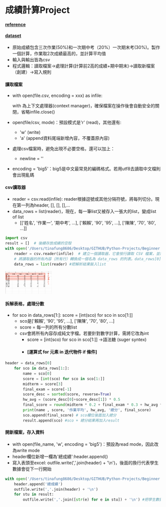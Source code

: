 # 成績計算Project

####    [reference](https://www.youtube.com/watch?v=zaejPJPx_a0&list=LL)
#### [dataset](https://plusdscp.csie.ntnu.edu.tw/index.php/demonstration/python60/?fbclid=IwAR2iKFqVgZ4ZMhIWDyTq26SywnL4MTPSl47pqGANFqg9w9uaZZDcnMsPmHc)

- 原始成績包含三次作業(50%)和一次期中考（20%）一次期末考(30%)。製作一個計算，作業取2次成績最高的，並計算平均值
- 輸入與輸出皆為csv
- 程式邏輯：讀取檔案->處理計算(計算前2高的成績+期中期末)->讀取新檔案（創建）->寫入規則

#### 讀取檔案

- with open(file.csv, encoding = xxx) as infile:
  
  with 為上下文處理器(context manager)，確保檔案在操作後會自動安全的關閉，省略infile.close()

- open(file/csv, mode)：預設模式是'r' (read)，其他還有:
  - 'w' (write)
  - 'a' (append資料尾端新增內容，不覆蓋原內容)

- 處理csv檔案時，避免出現不必要空格，還可以加上：
  - newline = ''

- encoding = 'big5'：big5是中文最常見的編碼格式。若用utf8去讀取中文檔則會出現亂碼

#### csv讀取器

- reader = csv.read(infile): reader根據逗號或其他分隔符號，將每列切分。現在第一列為header, [], [], [],...
- data_rows = list(reader)，現在，每一筆list又被存入一張大的list，變成list of list
  - [['姓名', '作業一', '期中考', ...], ['賴賴', '90', '95', ...], ['陳陳', '70', '80', ...]]

```python
import csv
result = []  # 後續存放成績的空殼
with open('/Users/tinafung8686/Desktop/GITHUB/Python-Projects/Beginner Projects/Midterm Score Calculation/學生成績.csv', encoding='big5') as infile:
    reader = csv.reader(infile)  # 建立一個讀取器，它會按行讀取 CSV 檔案，並將每行轉換為字串列表
    # 將讀取器的所有內容（所有行）轉換成一個名為 data_rows 的列表。data_rows[0] 為標頭，data_rows[1:] 為學生資料。
    data_rows = list(reader) #把解析結果裝入list
```
<img src="img/02.png" width="30%">

#### 拆解表格，處理分數

- for sco in data_rows[1:]: score = [int(sco) for sco in sco[1:]]
  - sco是['賴賴', '90', '95', ...], ['陳陳', '70', '80', ...]
  - score = 每一列的所有分數list
  - csv會將所有內容存成純文字檔。若要針對數字計算，需將它改為int
    - score = [int(sco) for sco in sco[1:]] ->語法糖 (suger syntex)
    - #### [運算式 for 元素 in 迭代物件 if 條件]

```python
header = data_rows[0]
    for sco in data_rows[1:]: 
        name = sco[0]
        score = [int(sco) for sco in sco[1:]]
        midterm = score[3]
        final_exam = score[-1]
        score_desc = sorted(score, reverse=True)
        hw_avg = (score_desc[0]+score_desc[1]) * 0.5
        final_score = round(midterm * 0.2 + final_exam * 0.3 + hw_avg * 0.5, 2)
        print(name , score, '作業平均', hw_avg, '總分', final_score) 
        sco.append(final_score) # sco欄位後面加入總分
        result.append(sco) #sco + 總分結果再加入result

```

#### 開新檔案，存入資料

- with open(file_name, 'w', encoding = 'big5')：預設為read mode，因此改為write mode
- header欄位新增一欄為'總成績':header.append()
- 寫入表頭至excel: outfile.write(','.join(header) + '\n')，後面的換行代表學生數據會從下一行開始

```python
with open('/Users/tinafung8686/Desktop/GITHUB/Python-Projects/Beginner Projects/Midterm Score Calculation/學生總成績.csv', 'w', encoding='big5') as outfile:
    header.append('總成績')
    outfile.write(','.join(header) + '\n')
    for stu in result:
        outfile.write(','.join([str(e) for e in stu]) + '\n') #把學生數據存成str後，以逗號分割儲存
```